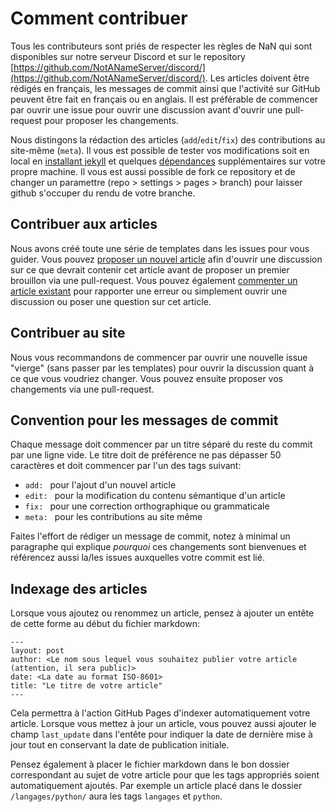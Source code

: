 # Comment contribuer

Tous les contributeurs sont priés de respecter les règles de NaN qui sont disponibles sur notre serveur Discord et sur le repository [https://github.com/NotANameServer/discord/](https://github.com/NotANameServer/discord/). Les articles doivent être rédigés en français, les messages de commit ainsi que l'activité sur GitHub peuvent être fait en français ou en anglais. Il est préférable de commencer par ouvrir une issue pour ouvrir une discussion avant d'ouvrir une pull-request pour proposer les changements.

Nous distingons la rédaction des articles (`add`/`edit`/`fix`) des contributions au site-même (`meta`). Il vous est possible de tester vos modifications soit en local en [installant jekyll](https://docs.github.com/en/pages/setting-up-a-github-pages-site-with-jekyll/testing-your-github-pages-site-locally-with-jekyll) et quelques [dépendances](https://github.com/NotANameServer/Not-a-Hub/blob/master/Gemfile) supplémentaires sur votre propre machine. Il vous est aussi possible de fork ce repository et de changer un paramettre (repo > settings > pages > branch) pour laisser github s'occuper du rendu de votre branche.

## Contribuer aux articles

Nous avons créé toute une série de templates dans les issues pour vous guider. Vous pouvez [proposer un nouvel article](https://github.com/NotANameServer/Not-a-Hub/issues/new?assignees=&labels=article&template=proposer-un-article.yaml&title=%5BNOUVEL+ARTICLE%5D+) afin d'ouvrir une discussion sur ce que devrait contenir cet article avant de proposer un premier brouillon via une pull-request. Vous pouvez également [commenter un article existant](https://github.com/NotANameServer/Not-a-Hub/issues/new?assignees=&labels=article&template=commenter-un-article.yaml&title=%5BCommentaire%5D+) pour rapporter une erreur ou simplement ouvrir une discussion ou poser une question sur cet article.

## Contribuer au site

Nous vous recommandons de commencer par ouvrir une nouvelle issue "vierge" (sans passer par les templates) pour ouvrir la discussion quant à ce que vous voudriez changer. Vous pouvez ensuite proposer vos changements via une pull-request.

## Convention pour les messages de commit

Chaque message doit commencer par un titre séparé du reste du commit par une ligne vide. Le titre doit de préférence ne pas dépasser 50 caractères et doit commencer par l'un des tags suivant:

 - `add: ` pour l'ajout d'un nouvel article
 - `edit: ` pour la modification du contenu sémantique d'un article
 - `fix: ` pour une correction orthographique ou grammaticale
 - `meta: ` pour les contributions au site même

Faites l'effort de rédiger un message de commit, notez à minimal un paragraphe qui explique *pourquoi* ces changements sont bienvenues et référencez aussi la/les issues auxquelles votre commit est lié.

## Indexage des articles

Lorsque vous ajoutez ou renommez un article, pensez à ajouter un entête de cette forme au début du fichier markdown:

```
---
layout: post
author: <Le nom sous lequel vous souhaitez publier votre article (attention, il sera public)>
date: <La date au format ISO-8601>
title: "Le titre de votre article"
---

```

Cela permettra à l'action GitHub Pages d'indexer automatiquement votre article. Lorsque vous mettez à jour un article, vous pouvez aussi ajouter le champ `last_update` dans l'entête pour indiquer la date de dernière mise à jour tout en conservant la date de publication initiale.

Pensez également à placer le fichier markdown dans le bon dossier correspondant au sujet de votre article pour que les tags appropriés soient automatiquement ajoutés.
Par exemple un article placé dans le dossier `/langages/python/` aura les tags `langages` et `python`.

